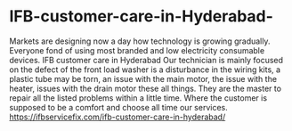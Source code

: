 # IFB-customer-care-in-Hyderabad-
 Markets are designing now a day how technology is growing gradually. Everyone fond of using most branded and low electricity consumable devices. IFB customer care in Hyderabad Our technician is mainly focused on the defect of the front load washer is a disturbance in the wiring kits, a plastic tube may be torn, an issue with the main motor, the issue with the heater, issues with the drain motor these all things. They are the master to repair all the listed problems within a little time. Where the customer is supposed to be a comfort and choose all time our services.  https://ifbservicefix.com/ifb-customer-care-in-hyderabad/
